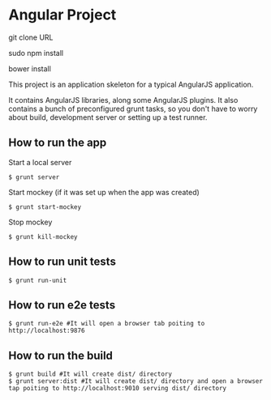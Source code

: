 # Angular Project

git clone URL

sudo npm install

bower install

This project is an application skeleton for a typical AngularJS application.

It contains AngularJS libraries, along some AngularJS plugins. It also contains a bunch of preconfigured grunt tasks, so you don't have to worry about build, development server or setting up a test runner.

## How to run the app

Start a local server

```
$ grunt server
```

Start mockey (if it was set up when the app was created)

```
$ grunt start-mockey
```

Stop mockey

```
$ grunt kill-mockey
```

## How to run unit tests

```
$ grunt run-unit
```

## How to run e2e tests

```
$ grunt run-e2e #It will open a browser tab poiting to http://localhost:9876  
```

## How to run the build

```
$ grunt build #It will create dist/ directory  
$ grunt server:dist #It will create dist/ directory and open a browser tap poiting to http://localhost:9010 serving dist/ directory  
```
